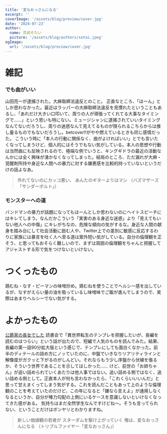 ```yaml
---
title: '変なおっさんになる'
excerpt: ''
coverImage: '/assets/blog/preview/cover.jpg'
date: '2024-07-23'
author:
  name: 花初そたい
  picture: '/assets/blog/authors/sotai.jpeg'
ogImage:
  url: '/assets/blog/preview/cover.jpg'
---
```

# 雑記
### でも曲がいい
山田亮一が逮捕された。大麻取締法違反とのこと。
正直なところ、「ほーん」としか思わなかった。最近はラッパーの大麻取締法違反を見慣れたということもあるし、「あれだけ大きい口叩いて、周りの人が頑張ってくれてる大事なタイミングで……」という思いも特にない。ミュージシャンに逮捕されていいタイミングなんてないだろうし、周りの迷惑なんて見えてるものが限られるこちらからは推し量るものでもないだろうし。betcover!!がやや燃えているときも同じ感情だった。
こういう時に「本人の行動に関係なく、曲がよければいい」とでも言いたくなってしまうけど、個人的にはそうでもない気がしている。本人の思想や行動は当然曲にも反映されるので、極端な例でいうと、キングギドラの最近の活動なんかには全く興味が湧かなくなってしまった。結局のところ、ただ漏れが大麻・覚醒剤所持や身近な人間への暴力に対する嫌悪感を比較的持っていないというだけの話よなあ。
> 外れてないのにカッコ悪い、
あんたのギターよりはマシ
（バズマザーズ「サンダーボルト」）

### モンスターへの道
バンドマンの暴力が話題になってもほーんとしか思わないのにヘイトスピーチにはキレてしまう。なんだかこういう「実害のある身近な迷惑」より「見えてもいない他人への中傷」にキレがちなの、危険な傾向の気がするな。身近な人間の献身を踏み台にして社会活動に励む人や、Twitter上での差別に敏感に反応するわりに家族には暴言を吐く人へ至る道は案外短い気がしている。自分の倫理観を正そう、と思ってもおそらく難しいので、まずは周囲の倫理観をちゃんと把握してアジャストする形で気をつけないといけない。

# つくったもの
鶏むね・なす・ピーマンの味噌炒め。鶏むねを使うことでヘルシー感を出しているが、なすがえらい量の油を吸っているし味噌味でご飯が進んでしまうので、実際はあまりヘルシーでない気がする。

# よかったもの
[公爵家の長女でした](https://ncode.syosetu.com/n7508iq/)
読書会で「異世界転生のテンプレを把握したいが、長編を読むのはつらい」という話が出たので、短編で人気のものを読んでみた。結果、長編の第一話90分拡大版という感じで、テンプレにしても面白くなかった。前半のディテールの詰め方にノッていたのに、中盤でいきなりリアリティラインと解像度がガクッと下がるのがしんどい。それならもう少し序盤から伏線を張るか、そういう世界であることを示してほしかった……
けど、前世の「お姉ちゃん」が追い詰められていくあたりは他人事ではない。追い詰める側ではなく、追い詰める側として。正直本人が何も言わなかったら、「これくらいいいんだ」と思って甘えまくってしまう気がする。これを読んだこともあって上のような倫理観のことを考えていたのだけど、この年になると「嫌なら言えよ」が通用しなくなるというか、自分が権力勾配の上側にいるケースを意識しないといけなくなってきた感がある。
気持ちはまだ全然学生なんですけどね～。そうも言ってられない、ということだけはボンヤリとわかりますね。
> 新しい価値観の若者が
スターダムを駆け上がっていく
俺は、変なおっさんになる
（トリプルファイヤー「変なおっさん」）